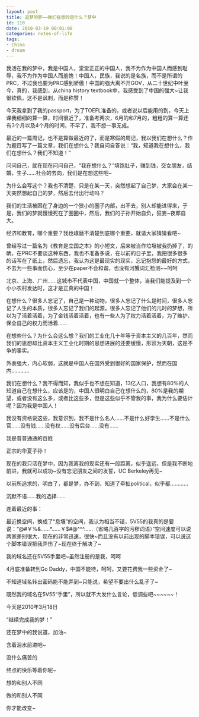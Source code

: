 ```yaml
---
layout: post
title: 追梦的梦——我们在想的是什么？梦中
id: 110
date: 2010-03-19 00:01:00
categories: notes-of-life
tags:
- China
- dream
---
```


我活在我的梦中，我是中国人，堂堂正正的中国人，我不为作为中国人而感到耻辱，我不为作为中国人而羞愧！中国人，民族，我说的是名族，而不是所谓的PRC，不过我也要为PRC感到骄傲！中国的强大离不开GOV，从二十世纪中叶至今，真的，我感到，从china history textbook中，我感受到了中国的强大~让我很钦佩，这不是讽刺，而是称赞！<!-- more -->

今天我拿到了我的passport，为了TOEFL准备的，或者说以后能用的到，今天上课我细细的算一算，时间很近了，准备考两次，6月的和7月的，粗粗的算一算还有3个月以及4个月的时间，不早了，我不想一事无成。

最近的一篇周记，也不是算做最近的了，而是寒假的周记，我以我们在想什么？作为题目写了一篇文章，我们在想什么？我自问自答说：“我，知道我在想什么，我们在想什么？我们不知道！”

问问自己，就在现在问问自己，“我在想什么？”填饱肚子，赚到钱，交女朋友，结婚，生子……社会的去向，我们是在想这些吧~

为什么会写这个？我也不清楚，只是在某一天，突然想起了自己梦，大家会在某一天突然想起自己的梦，然后去付出行动吗？

我们的生活被困在了身边的一个狭小的圈子内部，出不去，别人却能进得来，于是，我们的梦就慢慢死在了圈圈中，然后，我们的子孙开始自负，狂妄~夜郎自大。

经济和教育，哪个重要？我也琢磨不清楚到底哪个重要，就请大家猜猜看吧~

曾经写过一篇名为《教育是立国之本》的小短文，后来被当作垃圾被我扔掉了，的确，在PRC不要谈这种东西，我也不准备多说，在以前的日子里，我把很多很多的话写在了纸上，然后遗忘，我认为这是最现实的现实，忘记抱怨的最好的方式，不去为一些事而伤心，至少在paper不会和谐，也没有河蟹词汇检测~~呵呵

北京、上海、广州……这城市不代表中国，中国就一个整体，当我们能提及到一个小小农村发达时，这才是正真的中国！

在想什么？很多人忘记了，自己是一种动物，很多人忘记了什么是时间，很多人忘记了人生的本质，很多人忘记了我们的起源，很多人忘记了他们的儿时的梦想，所以为了活着活着，为了金钱活着活着，也有一些人为了权力活着活着，为了维护、保全自己的权力而活着……

在想些什么？为什么会这么想？我们的工业化几十年等于资本主义的几百年，然而我们的思想却比资本主义工业化时期的思想进展的还要缓慢，形容为天朝，这是不争的事实。

外表强大，内心软弱，这就是中国人在国外受到很好的国家保护，然而在国内…………

我们在想什么？我不得而知，我似乎也不想在知道，13亿人口，我想有80%的人知道自己在想什么，应该是的，中国人很明白自己在想什么的，80%是我的期望，或者没有这么多，或者比这些多，但是这些似乎不管我的事，我为什么要估计呢？因为我是中国人！

我没有资格说这些，我意识到，我不是什么名人……不是什么好学生……不是什么官……没有钱……没有权……没有后台……没有……

我是普普通通的百姓

正宗的华夏子孙！

现在的我只活在梦中，因为我离我的现实还有一段距离，似乎遥远，但是我不断地前进，我就可以成功~没有忘记朋友之间的发誓，UC Berkeley再见~

以前所追求的，明白了，都是梦，办不到，知道了牵扯political，似乎都…………

沉默不语……我的选择……

连着最近的事：

最近换空间，换成了“息壤”的空间，我认为相当不错，5V55的我真的是要说：“@#￥%&……*……￥$#@^^^……（省略几百字的污秽词语）”空间速度可以说两家差别很大，现在的非常迅速，很快~而且没有以前出现的脚本错误，可以说这个脚本错误把我弄伤了~现在终于解决了~

我的域名还在5V55手里吧~虽然注册的是我，呵呵

4月底准备转到Go Daddy，中国不能待，呵呵，又要花费我一些资金了~

不知道域名转出密码能不能弄到~只能说，希望不要出什么乱子了~

既然我的域名在5V55“手里”，所以就不大发什么言论，低调些吧~~~~~~！

今天是2010年3月18日

“继续完成我的梦！”

还在梦中的我说道，加油~

含着泪水前进吧~

没什么痛苦的

终点的快乐等着你呢~

想的和别人不同

做的和别人不同

你才能改变~